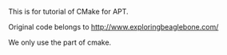 This is for tutorial of CMake for APT.

Original code belongs to http://www.exploringbeaglebone.com/

We only use the part of cmake.